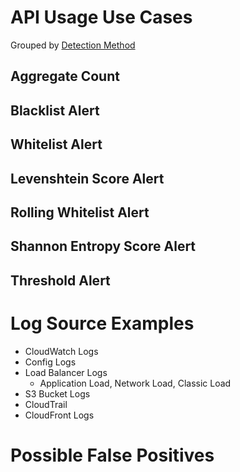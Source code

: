 # API Usage Use Cases

Grouped by [Detection Method](/Detection-Methods.md)


## Aggregate Count


## Blacklist Alert


## Whitelist Alert


## Levenshtein Score Alert


## Rolling Whitelist Alert
  

## Shannon Entropy Score Alert


## Threshold Alert


# Log Source Examples
- CloudWatch Logs
- Config Logs
- Load Balancer Logs
  - Application Load, Network Load, Classic Load
- S3 Bucket Logs
- CloudTrail
- CloudFront Logs


# Possible False Positives